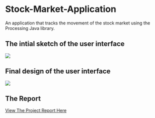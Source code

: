 # Stock-Market-Application
An application that tracks the movement of the stock market using the Processing Java library.

## The intial sketch of the user interface
<img src="https://i.imgur.com/MFNPSHq.png" />

## Final design of the user interface

<img src="https://i.imgur.com/i2VPTtL.png" />

## The Report

<a href="https://drive.google.com/file/d/1e9KSQZEK8DHtBcq90G9EjcsXyAHblsS9/view?usp=sharing">View The Project Report Here<a/>
